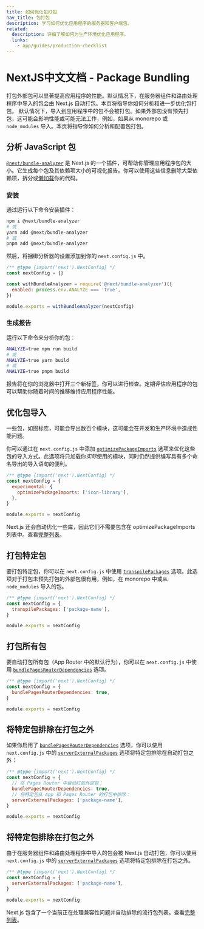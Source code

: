 ```yaml
---
title: 如何优化包打包
nav_title: 包打包
description: 学习如何优化应用程序的服务器和客户端包。
related:
  description: 详细了解如何为生产环境优化应用程序。
  links:
    - app/guides/production-checklist
---
```


# NextJS中文文档 - Package Bundling

打包外部包可以显著提高应用程序的性能。<AppOnly>默认情况下，在服务器组件和路由处理程序中导入的包会由 Next.js 自动打包。本页将指导你如何分析和进一步优化包打包。</AppOnly> <PagesOnly>默认情况下，导入到应用程序中的包不会被打包。如果外部包没有预先打包，这可能会影响性能或可能无法工作，例如，如果从 monorepo 或 `node_modules` 导入。本页将指导你如何分析和配置包打包。</PagesOnly>

## 分析 JavaScript 包

[`@next/bundle-analyzer`](https://www.npmjs.com/package/@next/bundle-analyzer) 是 Next.js 的一个插件，可帮助你管理应用程序包的大小。它生成每个包及其依赖项大小的可视化报告。你可以使用这些信息删除大型依赖项，拆分或[懒加载](/nextjs-cn/app/guides/lazy-loading)你的代码。

### 安装

通过运行以下命令安装插件：

```bash
npm i @next/bundle-analyzer
# 或
yarn add @next/bundle-analyzer
# 或
pnpm add @next/bundle-analyzer
```

然后，将捆绑分析器的设置添加到你的 `next.config.js` 中。

```js
/** @type {import('next').NextConfig} */
const nextConfig = {}

const withBundleAnalyzer = require('@next/bundle-analyzer')({
  enabled: process.env.ANALYZE === 'true',
})

module.exports = withBundleAnalyzer(nextConfig)
```

### 生成报告

运行以下命令来分析你的包：

```bash
ANALYZE=true npm run build
# 或
ANALYZE=true yarn build
# 或
ANALYZE=true pnpm build
```

报告将在你的浏览器中打开三个新标签，你可以进行检查。定期评估应用程序的包可以帮助你随着时间的推移维持应用程序性能。

## 优化包导入

一些包，如图标库，可能会导出数百个模块，这可能会在开发和生产环境中造成性能问题。

你可以通过在 `next.config.js` 中添加 [`optimizePackageImports`](/nextjs-cn/app/api-reference/config/next-config-js/optimizePackageImports) 选项来优化这些包的导入方式。此选项将只加载你*实际*使用的模块，同时仍然提供编写具有多个命名导出的导入语句的便利。

```js
/** @type {import('next').NextConfig} */
const nextConfig = {
  experimental: {
    optimizePackageImports: ['icon-library'],
  },
}

module.exports = nextConfig
```

Next.js 还会自动优化一些库，因此它们不需要包含在 optimizePackageImports 列表中。查看[完整列表](/nextjs-cn/app/api-reference/config/next-config-js/optimizePackageImports)。

<PagesOnly>

## 打包特定包

要打包特定包，你可以在 `next.config.js` 中使用 [`transpilePackages`](/nextjs-cn/app/api-reference/config/next-config-js/transpilePackages) 选项。此选项对于打包未预先打包的外部包很有用，例如，在 monorepo 中或从 `node_modules` 导入的包。

```js
/** @type {import('next').NextConfig} */
const nextConfig = {
  transpilePackages: ['package-name'],
}

module.exports = nextConfig
```

## 打包所有包

要自动打包所有包（App Router 中的默认行为），你可以在 `next.config.js` 中使用 [`bundlePagesRouterDependencies`](/nextjs-cn/pages/api-reference/config/next-config-js/bundlePagesRouterDependencies) 选项。

```js
/** @type {import('next').NextConfig} */
const nextConfig = {
  bundlePagesRouterDependencies: true,
}

module.exports = nextConfig
```

## 将特定包排除在打包之外

如果你启用了 [`bundlePagesRouterDependencies`](/nextjs-cn/pages/api-reference/config/next-config-js/bundlePagesRouterDependencies) 选项，你可以使用 `next.config.js` 中的 [`serverExternalPackages`](/nextjs-cn/pages/api-reference/config/next-config-js/serverExternalPackages) 选项将特定包排除在自动打包之外：

```js
/** @type {import('next').NextConfig} */
const nextConfig = {
  // 在 Pages Router 中自动打包外部包：
  bundlePagesRouterDependencies: true,
  // 将特定包从 App 和 Pages Router 的打包中排除：
  serverExternalPackages: ['package-name'],
}

module.exports = nextConfig
```

</PagesOnly>

<AppOnly>

## 将特定包排除在打包之外

由于在服务器组件和路由处理程序中导入的包会被 Next.js 自动打包，你可以使用 `next.config.js` 中的 [`serverExternalPackages`](/nextjs-cn/app/api-reference/config/next-config-js/serverExternalPackages) 选项将特定包排除在打包之外。

```js
/** @type {import('next').NextConfig} */
const nextConfig = {
  serverExternalPackages: ['package-name'],
}

module.exports = nextConfig
```

Next.js 包含了一个当前正在处理兼容性问题并自动排除的流行包列表。查看[完整列表](/nextjs-cn/app/api-reference/config/next-config-js/serverExternalPackages)。

</AppOnly>
